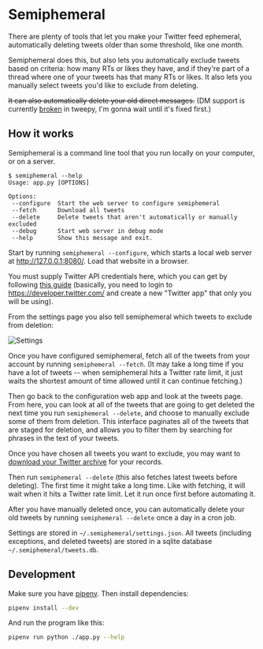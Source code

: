 # Semiphemeral

There are plenty of tools that let you make your Twitter feed ephemeral, automatically deleting tweets older than some threshold, like one month.

Semiphemeral does this, but also lets you automatically exclude tweets based on criteria: how many RTs or likes they have, and if they're part of a thread where one of your tweets has that many RTs or likes. It also lets you manually select tweets you'd like to exclude from deleting.

~~It can also automatically delete your old direct messages.~~ (DM support is currently [broken](https://github.com/tweepy/tweepy/issues/1081) in tweepy, I'm gonna wait until it's fixed first.)

## How it works

Semiphemeral is a command line tool that you run locally on your computer, or on a server.

```
$ semiphemeral --help
Usage: app.py [OPTIONS]

Options:
 --configure  Start the web server to configure semiphemeral
 --fetch      Download all tweets
 --delete     Delete tweets that aren't automatically or manually excluded
 --debug      Start web server in debug mode
 --help       Show this message and exit.
```

Start by running `semiphemeral --configure`, which starts a local web server at http://127.0.0.1:8080/. Load that website in a browser.

You must supply Twitter API credentials here, which you can get by following [this guide](https://python-twitter.readthedocs.io/en/latest/getting_started.html) (basically, you need to login to https://developer.twitter.com/ and create a new "Twitter app" that only you will be using).

From the settings page you also tell semiphemeral which tweets to exclude from deletion:

![Settings](/screenshots/settings.png)

Once you have configured semiphemeral, fetch all of the tweets from your account by running `semiphemeral --fetch`. (It may take a long time if you have a lot of tweets -- when semiphemeral hits a Twitter rate limit, it just waits the shortest amount of time allowed until it can continue fetching.)

Then go back to the configuration web app and look at the tweets page. From here, you can look at all of the tweets that are going to get deleted the next time you run `semiphemeral --delete`, and choose to manually exclude some of them from deletion. This interface paginates all of the tweets that are staged for deletion, and allows you to filter them by searching for phrases in the text of your tweets.

Once you have chosen all tweets you want to exclude, you may want to [download your Twitter archive](https://help.twitter.com/en/managing-your-account/how-to-download-your-twitter-archive) for your records.

Then run `semiphemeral --delete` (this also fetches latest tweets before deleting). The first time it might take a long time. Like with fetching, it will wait when it hits a Twitter rate limit. Let it run once first before automating it.

After you have manually deleted once, you can automatically delete your old tweets by running `semiphemeral --delete` once a day in a cron job.

Settings are stored in `~/.semiphemeral/settings.json`. All tweets (including exceptions, and deleted tweets) are stored in a sqlite database `~/.semiphemeral/tweets.db`.

## Development

Make sure you have [pipenv](https://pipenv.readthedocs.io/en/latest/). Then install dependencies:

```sh
pipenv install --dev
```

And run the program like this:

```sh
pipenv run python ./app.py --help
```
